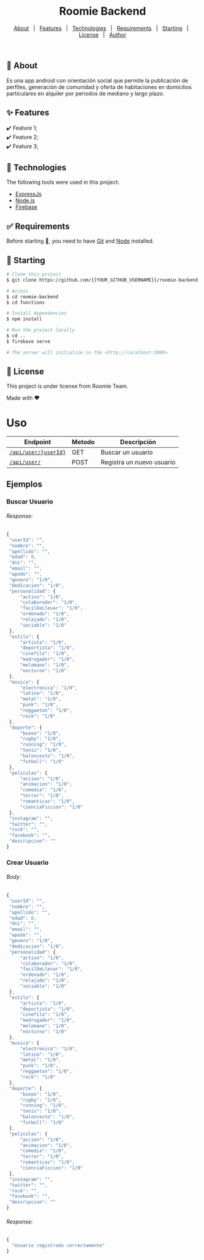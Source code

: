 <h1 align="center">Roomie Backend</h1>

<!-- Status -->

<!-- <h4 align="center"> 
	🚧  Roomie Backend 🚀 Under construction...  🚧
</h4> 

<hr> -->

<p align="center">
  <a href="#dart-about">About</a> &#xa0; | &#xa0; 
  <a href="#sparkles-features">Features</a> &#xa0; | &#xa0;
  <a href="#rocket-technologies">Technologies</a> &#xa0; | &#xa0;
  <a href="#white_check_mark-requirements">Requirements</a> &#xa0; | &#xa0;
  <a href="#checkered_flag-starting">Starting</a> &#xa0; | &#xa0;
  <a href="#memo-license">License</a> &#xa0; | &#xa0;
  <a href="https://github.com/{{YOUR_GITHUB_USERNAME}}" target="_blank">Author</a>
</p>

<br>

## :dart: About ##

Es una app android con orientación social que permite la publicación de perfiles, generación de comunidad y oferta de habitaciones en domicilios particulares en alquiler por periodos de mediano y largo plazo.

## :sparkles: Features ##

:heavy_check_mark: Feature 1;\
:heavy_check_mark: Feature 2;\
:heavy_check_mark: Feature 3;

## :rocket: Technologies ##

The following tools were used in this project:

- [ExpressJs](https://expressjs.com/es/)
- [Node.js](https://nodejs.org/en/)
- [Firebase](https://firebase.google.com/?hl=es)

## :white_check_mark: Requirements ##

Before starting :checkered_flag:, you need to have [Git](https://git-scm.com) and [Node](https://nodejs.org/en/) installed.

## :checkered_flag: Starting ##

```bash
# Clone this project
$ git clone https://github.com/{{YOUR_GITHUB_USERNAME}}/roomie-backend

# Access
$ cd roomie-backend
$ cd functions

# Install dependencies
$ npm install

# Run the project locally
$ cd ..
$ firebase serve

# The server will initialize in the <http://localhost:3000>
```

## :memo: License ##

This project is under license from Roomie Team.


Made with :heart:


# Uso

 Endpoint                                                            | Metodo | Descripción                                           
 ------------------------------------------------------------------- | ------ | ----------------------------------------------------- 
[`/api/user/{userId}`](#buscar-usuario)                              | GET    | Buscar un usuario
[`/api/user/`](#crear-usuario)                                       | POST   | Registra un nuevo usuario


## Ejemplos
### Buscar Usuario

###### Response:
 ```javascript
{
  "userId": "",
  "nombre": "",
  "apellido": "",
  "edad": 0,
  "dni": "",
  "email": "",
  "apodo": "",
  "genero": "1/0",
  "dedicacion": "1/0",
  "personalidad": {
      "activo": "1/0",
      "colaborador": "1/0",
      "facilDeLlevar": "1/0",
      "ordenado": "1/0",
      "relajado": "1/0",
      "sociable": "1/0"
  },
  "estilo": {
      "artista": "1/0",
      "deportista": "1/0",
      "cinefilo": "1/0",
      "madrugador": "1/0",
      "melomano": "1/0",
      "nocturno": "1/0"
  },
  "musica": {
      "electronica": "1/0",
      "latina": "1/0",
      "metal": "1/0",
      "punk": "1/0",
      "reggaeton": "1/0",
      "rock": "1/0"
  },
  "deporte": {
      "boxeo": "1/0",
      "rugby": "1/0",
      "running": "1/0",
      "tenis": "1/0",
      "baloncesto": "1/0",
      "futboll": "1/0"
  },
  "peliculas": {
      "accion": "1/0",
      "animacion": "1/0",
      "comedia": "1/0",
      "terror": "1/0",
      "romanticas": "1/0",
      "cienciaFiccion": "1/0"
  },
  "instagram": "",
  "twitter": "",
  "rock": "",
  "facebook": "",
  "descripcion": ""
}
```

### Crear Usuario
###### Body:
 ```javascript
{
  "userId": "",
  "nombre": "",
  "apellido": "",
  "edad": 0,
  "dni": "",
  "email": "",
  "apodo": "",
  "genero": "1/0",
  "dedicacion": "1/0",
  "personalidad": {
      "activo": "1/0",
      "colaborador": "1/0",
      "facilDeLlevar": "1/0",
      "ordenado": "1/0",
      "relajado": "1/0",
      "sociable": "1/0"
  },
  "estilo": {
      "artista": "1/0",
      "deportista": "1/0",
      "cinefilo": "1/0",
      "madrugador": "1/0",
      "melomano": "1/0",
      "nocturno": "1/0"
  },
  "musica": {
      "electronica": "1/0",
      "latina": "1/0",
      "metal": "1/0",
      "punk": "1/0",
      "reggaeton": "1/0",
      "rock": "1/0"
  },
  "deporte": {
      "boxeo": "1/0",
      "rugby": "1/0",
      "running": "1/0",
      "tenis": "1/0",
      "baloncesto": "1/0",
      "futboll": "1/0"
  },
  "peliculas": {
      "accion": "1/0",
      "animacion": "1/0",
      "comedia": "1/0",
      "terror": "1/0",
      "romanticas": "1/0",
      "cienciaFiccion": "1/0"
  },
  "instagram": "",
  "twitter": "",
  "rock": "",
  "facebook": "",
  "descripcion": ""
}
```

###### Response:
 ```javascript
{
   "Usuario registrado correctamente"
}
```
